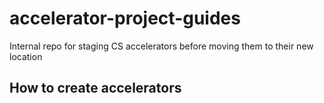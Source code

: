 # accelerator-project-guides
Internal repo for staging CS accelerators before moving them to their new location

## How to create accelerators
